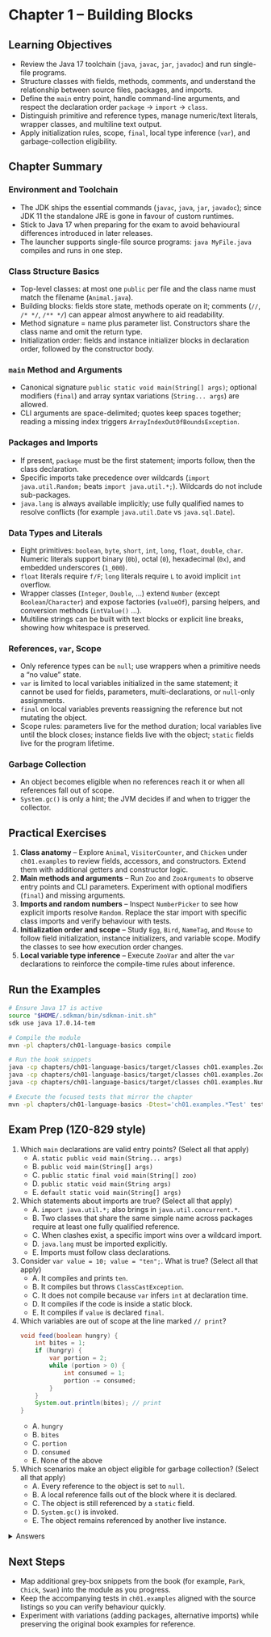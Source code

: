 # Chapter 1 – Building Blocks

## Learning Objectives
- Review the Java 17 toolchain (`java`, `javac`, `jar`, `javadoc`) and run single-file programs.
- Structure classes with fields, methods, comments, and understand the relationship between source files, packages, and imports.
- Define the `main` entry point, handle command-line arguments, and respect the declaration order `package` → `import` → `class`.
- Distinguish primitive and reference types, manage numeric/text literals, wrapper classes, and multiline text output.
- Apply initialization rules, scope, `final`, local type inference (`var`), and garbage-collection eligibility.

## Chapter Summary
### Environment and Toolchain
- The JDK ships the essential commands (`javac`, `java`, `jar`, `javadoc`); since JDK 11 the standalone JRE is gone in favour of custom runtimes.
- Stick to Java 17 when preparing for the exam to avoid behavioural differences introduced in later releases.
- The launcher supports single-file source programs: `java MyFile.java` compiles and runs in one step.

### Class Structure Basics
- Top-level classes: at most one `public` per file and the class name must match the filename (`Animal.java`).
- Building blocks: fields store state, methods operate on it; comments (`//`, `/* */`, `/** */`) can appear almost anywhere to aid readability.
- Method signature = name plus parameter list. Constructors share the class name and omit the return type.
- Initialization order: fields and instance initializer blocks in declaration order, followed by the constructor body.

### `main` Method and Arguments
- Canonical signature `public static void main(String[] args)`; optional modifiers (`final`) and array syntax variations (`String... args`) are allowed.
- CLI arguments are space-delimited; quotes keep spaces together; reading a missing index triggers `ArrayIndexOutOfBoundsException`.

### Packages and Imports
- If present, `package` must be the first statement; imports follow, then the class declaration.
- Specific imports take precedence over wildcards (`import java.util.Random;` beats `import java.util.*;`). Wildcards do not include sub-packages.
- `java.lang` is always available implicitly; use fully qualified names to resolve conflicts (for example `java.util.Date` vs `java.sql.Date`).

### Data Types and Literals
- Eight primitives: `boolean`, `byte`, `short`, `int`, `long`, `float`, `double`, `char`. Numeric literals support binary (`0b`), octal (`0`), hexadecimal (`0x`), and embedded underscores (`1_000`).
- `float` literals require `f/F`; `long` literals require `L` to avoid implicit `int` overflow.
- Wrapper classes (`Integer`, `Double`, …) extend `Number` (except `Boolean`/`Character`) and expose factories (`valueOf`), parsing helpers, and conversion methods (`intValue()` …).
- Multiline strings can be built with text blocks or explicit line breaks, showing how whitespace is preserved.

### References, `var`, Scope
- Only reference types can be `null`; use wrappers when a primitive needs a “no value” state.
- `var` is limited to local variables initialized in the same statement; it cannot be used for fields, parameters, multi-declarations, or `null`-only assignments.
- `final` on local variables prevents reassigning the reference but not mutating the object.
- Scope rules: parameters live for the method duration; local variables live until the block closes; instance fields live with the object; `static` fields live for the program lifetime.

### Garbage Collection
- An object becomes eligible when no references reach it or when all references fall out of scope.
- `System.gc()` is only a hint; the JVM decides if and when to trigger the collector.

## Practical Exercises
1. **Class anatomy** – Explore `Animal`, `VisitorCounter`, and `Chicken` under `ch01.examples` to review fields, accessors, and constructors. Extend them with additional getters and constructor logic.
2. **Main methods and arguments** – Run `Zoo` and `ZooArguments` to observe entry points and CLI parameters. Experiment with optional modifiers (`final`) and missing arguments.
3. **Imports and random numbers** – Inspect `NumberPicker` to see how explicit imports resolve `Random`. Replace the star import with specific class imports and verify behaviour with tests.
4. **Initialization order and scope** – Study `Egg`, `Bird`, `NameTag`, and `Mouse` to follow field initialization, instance initializers, and variable scope. Modify the classes to see how execution order changes.
5. **Local variable type inference** – Execute `ZooVar` and alter the `var` declarations to reinforce the compile-time rules about inference.

## Run the Examples
```bash
# Ensure Java 17 is active
source "$HOME/.sdkman/bin/sdkman-init.sh"
sdk use java 17.0.14-tem

# Compile the module
mvn -pl chapters/ch01-language-basics compile

# Run the book snippets
java -cp chapters/ch01-language-basics/target/classes ch01.examples.Zoo
java -cp chapters/ch01-language-basics/target/classes ch01.examples.ZooArguments Bronx Zoo
java -cp chapters/ch01-language-basics/target/classes ch01.examples.NumberPicker

# Execute the focused tests that mirror the chapter
mvn -pl chapters/ch01-language-basics -Dtest='ch01.examples.*Test' test
```

## Exam Prep (1Z0-829 style)
1. Which `main` declarations are valid entry points? (Select all that apply)
   - A. `static public void main(String... args)`
   - B. `public void main(String[] args)`
   - C. `public static final void main(String[] zoo)`
   - D. `public static void main(String args)`
   - E. `default static void main(String[] args)`
2. Which statements about imports are true? (Select all that apply)
   - A. `import java.util.*;` also brings in `java.util.concurrent.*`.
   - B. Two classes that share the same simple name across packages require at least one fully qualified reference.
   - C. When clashes exist, a specific import wins over a wildcard import.
   - D. `java.lang` must be imported explicitly.
   - E. Imports must follow class declarations.
3. Consider `var value = 10; value = "ten";`. What is true? (Select all that apply)
   - A. It compiles and prints `ten`.
   - B. It compiles but throws `ClassCastException`.
   - C. It does not compile because `var` infers `int` at declaration time.
   - D. It compiles if the code is inside a static block.
   - E. It compiles if `value` is declared `final`.
4. Which variables are out of scope at the line marked `// print`?
   ```java
   void feed(boolean hungry) {
       int bites = 1;
       if (hungry) {
           var portion = 2;
           while (portion > 0) {
               int consumed = 1;
               portion -= consumed;
           }
       }
       System.out.println(bites); // print
   }
   ```
   - A. `hungry`
   - B. `bites`
   - C. `portion`
   - D. `consumed`
   - E. None of the above
5. Which scenarios make an object eligible for garbage collection? (Select all that apply)
   - A. Every reference to the object is set to `null`.
   - B. A local reference falls out of the block where it is declared.
   - C. The object is still referenced by a `static` field.
   - D. `System.gc()` is invoked.
   - E. The object remains referenced by another live instance.

<details>
<summary>Answers</summary>
1: A, C  
2: B, C  
3: C  
4: C, D  
5: A, B  
</details>

## Next Steps
- Map additional grey-box snippets from the book (for example, `Park`, `Chick`, `Swan`) into the module as you progress.
- Keep the accompanying tests in `ch01.examples` aligned with the source listings so you can verify behaviour quickly.
- Experiment with variations (adding packages, alternative imports) while preserving the original book examples for reference.
